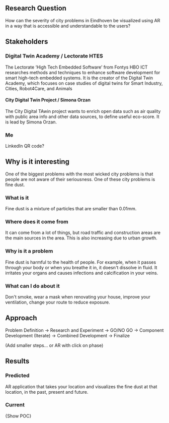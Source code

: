 ## Research Question
How can the severity of city problems in Eindhoven be visualized using AR in a way that is accessible and understandable to the users?

## Stakeholders
### Digital Twin Academy / Lectorate HTES
The Lectorate ‘High Tech Embedded Software’ from Fontys HBO ICT researches methods and techniques to enhance software development for smart high-tech embedded systems. It is the creator of the Digital Twin Academy, which focuses on case studies of digital twins for Smart Industry, Cities, Robot4Care, and Animals

#### City Digital Twin Project / Simona Orzan
The City Digital TAwin project wants to enrich open data such as air quality with public area info and other data sources, to define useful eco-score. It is lead by Simona Orzan.

### Me
LinkedIn QR code?

## Why is it interesting
One of the biggest problems with the most wicked city problems is that people are not aware of their seriousness. One of these city problems is fine dust.

### What is it
Fine dust is a mixture of particles that are smaller than 0.01mm.

### Where does it come from
It can come from a lot of things, but road traffic and construction areas are the main sources in the area. This is also increasing due to urban growth.

### Why is it a problem
Fine dust is harmful to the health of people. For example, when it passes through your body or when you breathe it in, it doesn't dissolve in fluid. It irritates your organs and causes infections and calcification in your veins.

### What can I do about it
Don't smoke, wear a mask when renovating your house, improve your ventilation, change your route to reduce exposure.

## Approach
Problem Definition -> Research and Experiment -> GO/NO GO -> Component Development (Iterate) -> Combined Development -> Finalize

(Add smaller steps... or AR with click on phase)

## Results
### Predicted
AR application that takes your location and visualizes the fine dust at that location, in the past, present and future.

### Current
{Show POC}